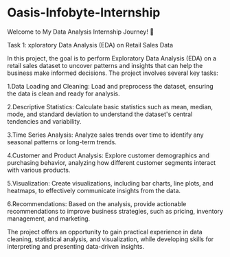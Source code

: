 # Oasis-Infobyte-Internship

Welcome to My Data Analysis Internship Journey! 🚀


Task 1: xploratory Data Analysis (EDA) on Retail Sales Data


In this project, the goal is to perform Exploratory Data Analysis (EDA) on a retail sales dataset to uncover patterns and insights that can help the business make informed decisions. The project involves several key tasks:

1.Data Loading and Cleaning: Load and preprocess the dataset, ensuring the data is clean and ready for analysis.

2.Descriptive Statistics: Calculate basic statistics such as mean, median, mode, and standard deviation to understand the dataset's central tendencies and variability.

3.Time Series Analysis: Analyze sales trends over time to identify any seasonal patterns or long-term trends.

4.Customer and Product Analysis: Explore customer demographics and purchasing behavior, analyzing how different customer segments interact with various products.

5.Visualization: Create visualizations, including bar charts, line plots, and heatmaps, to effectively communicate insights from the data.

6.Recommendations: Based on the analysis, provide actionable recommendations to improve business strategies, such as pricing, inventory management, and marketing.

The project offers an opportunity to gain practical experience in data cleaning, statistical analysis, and visualization, while developing skills for interpreting and presenting data-driven insights.




